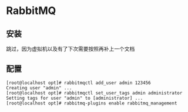 # RabbitMQ
## 安装
跳过，因为虚拟机以及有了下次需要按照再补上一个文档
## 配置
```
[root@localhost opt]# rabbitmqctl add_user admin 123456
Creating user "admin" ...
[root@localhost opt]# rabbitmqctl set_user_tags admin administrator
Setting tags for user "admin" to [administrator] ...
[root@localhost opt]# rabbitmq-plugins enable rabbitmq_management
```
